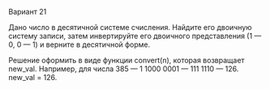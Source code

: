 Вариант 21

Дано число в десятичной системе счисления. Найдите его двоичную систему
записи, затем инвертируйте его двоичного представления (1 — 0, 0 — 1) и верните в
десятичной форме.

Решение оформить в виде функции convert(n), которая возвращает new_val.
Например, для числа 385 — 1 1000 0001 — 111 1110 — 126. new_val = 126.
